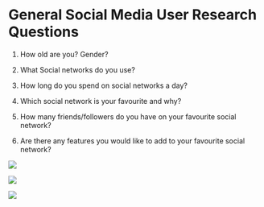 # General Social Media User Research Questions #

1)	How old are you? Gender?

2)	What Social networks do you use?

3)	How long do you spend on social networks a day?

4)	Which social network is your favourite and why?

5)	How many friends/followers do you have on your favourite social network?

6)	Are there any features you would like to add to your favourite social network?

![](http://i.gyazo.com/5ec32275b7b0beaa36b34825c31431a3.png)

![](http://i.gyazo.com/21200315b6f0b628253ed54d205e8940.png)

![](http://i.gyazo.com/ef8188d97861c992c6f2d3f6b37e5230.png)
